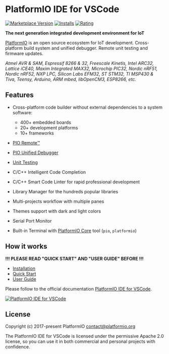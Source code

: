 # PlatformIO IDE for VSCode

[![Marketplace Version](https://vsmarketplacebadge.apphb.com/version-short/platformio.platformio-ide.svg)](https://marketplace.visualstudio.com/items?itemName=platformio.platformio-ide) [![Installs](https://vsmarketplacebadge.apphb.com/installs-short/platformio.platformio-ide.svg)](https://marketplace.visualstudio.com/items?itemName=platformio.platformio-ide) [![Rating](https://vsmarketplacebadge.apphb.com/rating-short/platformio.platformio-ide.svg)](https://marketplace.visualstudio.com/items?itemName=platformio.platformio-ide)

**The next generation integrated development environment for IoT**

[PlatformIO](http://platformio.org) is an open source ecosystem for IoT development.
Cross-platform build system and unified debugger. Remote unit testing and firmware updates.

*Atmel AVR & SAM, Espressif 8266 & 32, Freescale Kinetis, Intel ARC32, Lattice iCE40,
Maxim Integrated MAX32, Microchip PIC32, Nordic nRF51, Nordic nRF52, NXP LPC, Silicon Labs EFM32, ST STM32,
TI MSP430 & Tiva, Teensy, Arduino, ARM mbed, libOpenCM3, ESP8266, etc.*

## Features

* Cross-platform code builder without external dependencies to a system software:

    - 400+ embedded boards
    - 20+ development platforms
    - 10+ frameworks

* [PIO Remote™](http://docs.platformio.org/page/plus/pio-remote.html)
* [PIO Unified Debugger](http://docs.platformio.org/page/plus/debugging.html)
* [Unit Testing](http://docs.platformio.org/page/plus/unit-testing.html)
* C/C++ Intelligent Code Completion
* C/C++ Smart Code Linter for rapid professional development
* Library Manager for the hundreds popular libraries
* Multi-projects workflow with multiple panes
* Themes support with dark and light colors
* Serial Port Monitor
* Built-in Terminal with [PlatformIO Core](http://docs.platformio.org/page/core.html) tool (``pio``, ``platformio``)

## How it works

**!!! PLEASE READ "QUICK START" AND "USER GUIDE" BEFORE !!!**

* [Installation](http://docs.platformio.org/page/ide/vscode.html#installation)
* [Quick Start](http://docs.platformio.org/page/ide/vscode.html#quick-start)
* [User Guide](http://docs.platformio.org/page/ide/vscode.html#user-quide)

Please follow to the official documentation [PlatformIO IDE for VSCode](http://docs.platformio.org/page/ide/vscode.html).

[![PlatformIO IDE for VSCode](https://raw.githubusercontent.com/platformio/platformio-docs/develop/_static/ide/vscode/platformio-ide-vscode.png)](http://docs.platformio.org/page/ide/vscode.html)

## License

Copyright (c) 2017-present PlatformIO <contact@platformio.org>

The PlatformIO IDE for VSCode is licensed under the permissive Apache 2.0 license,
so you can use it in both commercial and personal projects with confidence.
